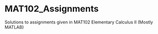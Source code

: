 # MAT102_Assignments
Solutions to assignments given in MAT102 Elementary Calculus II (Mostly MATLAB)
